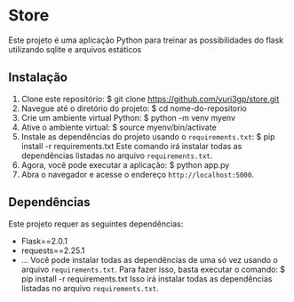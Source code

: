 # Store

Este projeto é uma aplicação Python para treinar as possibilidades do flask utilizando sqlite e arquivos estáticos

## Instalação
1. Clone este repositório:
$ git clone https://github.com/yuri3gp/store.git
2. Navegue até o diretório do projeto:
$ cd nome-do-repositorio
3. Crie um ambiente virtual Python:
$ python -m venv myenv
4. Ative o ambiente virtual:
$ source myenv/bin/activate
5. Instale as dependências do projeto usando o `requirements.txt`:
$ pip install -r requirements.txt
Este comando irá instalar todas as dependências listadas no arquivo `requirements.txt`.
6. Agora, você pode executar a aplicação:
$ python app.py
7. Abra o navegador e acesse o endereço `http://localhost:5000`.
## Dependências
Este projeto requer as seguintes dependências:
- Flask==2.0.1
- requests==2.25.1
- ...
Você pode instalar todas as dependências de uma só vez usando o arquivo `requirements.txt`. Para fazer isso, basta executar o comando:
$ pip install -r requirements.txt
Isso irá instalar todas as dependências listadas no arquivo `requirements.txt`.
